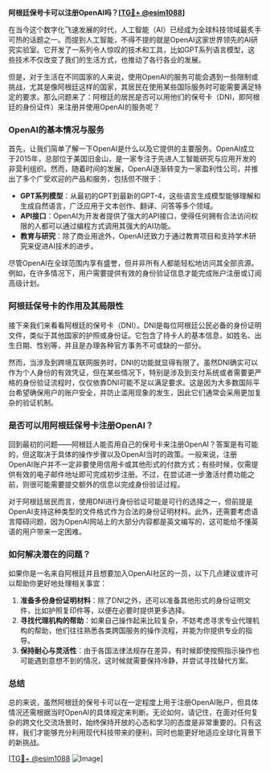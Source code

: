 **阿根廷保号卡可以注册OpenAI吗？[[TG💪+ @esim1088](https://t.me/s/esim1088)]**

在当今这个数字化飞速发展的时代，人工智能（AI）已经成为全球科技领域最炙手可热的话题之一。而提到人工智能，不得不提的就是OpenAI这家世界领先的AI研究实验室。它开发了一系列令人惊叹的技术和工具，比如GPT系列语言模型，这些技术不仅改变了我们的生活方式，也推动了各行各业的发展。

但是，对于生活在不同国家的人来说，使用OpenAI的服务可能会遇到一些限制或挑战，尤其是像阿根廷这样的国家，其居民在使用某些国际服务时可能需要满足特定的要求。那么问题来了：阿根廷的居民是否可以用他们的保号卡（DNI，即阿根廷的身份证件）来注册并使用OpenAI的服务呢？

### OpenAI的基本情况与服务

首先，让我们简单了解一下OpenAI是什么以及它提供的主要服务。OpenAI成立于2015年，总部位于美国旧金山，是一家专注于先进人工智能研究与应用开发的非营利组织。然而，随着时间的发展，OpenAI逐渐转变为一家盈利性公司，并推出了多个广受欢迎的产品和服务，包括但不限于：

- **GPT系列模型**：从最初的GPT到最新的GPT-4，这些语言生成模型能够理解和生成自然语言，广泛应用于文本创作、翻译、问答等多个领域。
- **API接口**：OpenAI为开发者提供了强大的API接口，使得任何拥有合法访问权限的人都可以通过编程方式调用其强大的AI功能。
- **教育与研究**：除了商业用途外，OpenAI还致力于通过教育项目和支持学术研究来促进AI技术的进步。

尽管OpenAI在全球范围内享有盛誉，但并非所有人都能轻松地访问其全部资源。例如，在许多情况下，用户需要提供有效的身份验证信息才能完成账户注册或订阅高级计划。

### 阿根廷保号卡的作用及其局限性

接下来我们来看看阿根廷的保号卡（DNI）。DNI是每位阿根廷公民必备的身份证明文件，类似于其他国家的护照或身份证。它包含了持卡人的基本信息，如姓名、出生日期、性别等，并且是办理各种官方事务不可或缺的一部分。

然而，当涉及到跨境互联网服务时，DNI的功能就显得有限了。虽然DNI确实可以作为个人身份的有效凭证，但在某些情况下，特别是涉及到支付系统或者需要更严格的身份验证流程时，仅仅依靠DNI可能不足以满足要求。这是因为大多数国际平台希望确保用户的账户安全，并防止滥用现象的发生，因此它们通常会采用更加复杂的验证机制。

### 是否可以用阿根廷保号卡注册OpenAI？

回到最初的问题——阿根廷人能否用自己的保号卡来注册OpenAI？答案是有可能的，但这取决于具体的操作步骤以及OpenAI当时的政策。一般来说，注册OpenAI账户并不一定非要使用信用卡或其他形式的付款方式；有些时候，仅需提供有效的电子邮件地址即可完成初步注册。不过，在尝试进一步激活付费功能之前，则很可能需要提交额外的信息以完成身份验证过程。

对于阿根廷居民而言，使用DNI进行身份验证可能是可行的选择之一，但前提是OpenAI支持这种类型的文件格式作为合法的身份证明材料。此外，还需要考虑语言障碍问题，因为OpenAI网站上的大部分内容都是英文编写的，这可能给不懂英语的用户带来一定困难。

### 如何解决潜在的问题？

如果你是一名来自阿根廷并且想要加入OpenAI社区的一员，以下几点建议或许可以帮助你更好地处理相关事宜：

1. **准备多份身份证明材料**：除了DNI之外，还可以准备其他形式的身份证明文件，比如护照复印件等，以便在必要时提供更多选择。
2. **寻找代理机构的帮助**：如果自己操作起来比较复杂，不妨考虑寻求专业代理机构的帮助，他们往往熟悉各类跨国服务的操作流程，并能为你提供专业的指导。
3. **保持耐心与灵活性**：由于各国法律法规存在差异，有时候即使按照指示操作也可能遇到意想不到的情况，这时候就需要保持冷静，并尝试寻找替代方案。

### 总结

总的来说，虽然阿根廷的保号卡可以在一定程度上用于注册OpenAI账户，但具体情况还需根据当时OpenAI的具体规定来判断。无论如何，请记住，在面对任何复杂的跨文化交流场景时，始终保持开放的心态和学习的态度是非常重要的。只有这样，我们才能够充分利用现代科技带来的便利，同时也能更好地适应全球化背景下的新挑战。

[[TG💪+ @esim1088](https://t.me/s/esim1088) ![Image](https://i.postimg.cc/4NQfJmqS/Snipaste-2025-05-13-00-14-12.png)]